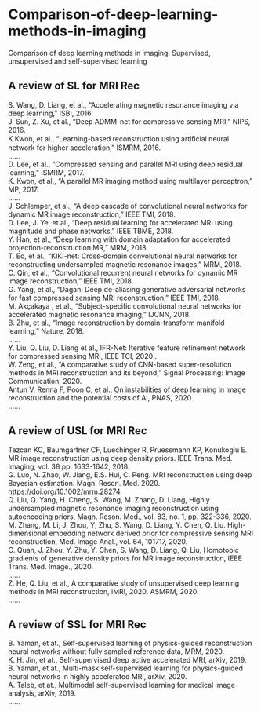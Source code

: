 # Comparison-of-deep-learning-methods-in-imaging
Comparison of deep learning methods in imaging: Supervised, unsupervised and self-supervised learning

## A review of SL for MRI Rec
S. Wang, D. Liang, et al., “Accelerating magnetic resonance imaging via deep learning,” ISBI, 2016.      
J. Sun, Z. Xu, et al., “Deep ADMM-net for compressive sensing MRI,” NIPS, 2016.     
K Kwon, et al., “Learning-based reconstruction using artiﬁcial neural network for higher acceleration,” ISMRM, 2016.    
......    
D. Lee, et al., “Compressed sensing and parallel MRI using deep residual learning,” ISMRM, 2017.     
K. Kwon, et al., “A parallel MR imaging method using multilayer perceptron,” MP, 2017.    
......    
J. Schlemper, et al., “A deep cascade of convolutional neural networks for dynamic MR image reconstruction,” IEEE TMI, 2018.  
D. Lee, J. Ye, et al., “Deep residual learning for accelerated MRI using magnitude and phase networks,” IEEE TBME, 2018.  
Y. Han, et al., “Deep learning with domain adaptation for accelerated projection-reconstruction MR,” MRM, 2018.  
T. Eo, et al., “KIKI-net: Cross-domain convolutional neural networks for reconstructing undersampled magnetic resonance images,” MRM, 2018.  
C. Qin, et al., “Convolutional recurrent neural networks for dynamic MR image reconstruction,” IEEE TMI, 2018.  
G. Yang, et al., “Dagan: Deep de-aliasing generative adversarial networks for fast compressed sensing MRI reconstruction,” IEEE TMI, 2018.  
M. Akçakaya , et al., “Subject-specific convolutional neural networks for accelerated magnetic resonance imaging,” IJCNN, 2018.  
B. Zhu, et al., “Image reconstruction by domain-transform manifold learning,” Nature, 2018.  
......   
Y. Liu, Q. Liu, D. Liang et al., IFR-Net: Iterative feature refinement network for compressed sensing MRI, IEEE TCI, 2020 .    
W. Zeng, et al., “A comparative study of CNN-based super-resolution methods in MRI reconstruction and its beyond,” Signal Processing: Image Communication, 2020.  
Antun V, Renna F, Poon C, et al., On instabilities of deep learning in image reconstruction and the potential costs of AI, PNAS, 2020.     
......   

## A review of USL for MRI Rec
Tezcan KC, Baumgartner CF, Luechinger R, Pruessmann KP, Konukoglu E. MR image reconstruction using deep density priors. IEEE Trans. Med. Imaging, vol. 38 pp. 1633-1642, 2018.   
G. Luo, N. Zhao, W. Jiang, E.S. Hui, C. Peng. MRI reconstruction using deep Bayesian estimation. Magn. Reson. Med. 2020. https://doi.org/10.1002/mrm.28274        
Q. Liu, Q. Yang, H. Cheng, S. Wang, M. Zhang, D. Liang, Highly undersampled magnetic resonance imaging reconstruction using autoencoding priors, Magn. Reson. Med., vol. 83, no. 1, pp. 322-336, 2020.           
M. Zhang, M. Li, J. Zhou, Y, Zhu, S. Wang, D. Liang, Y. Chen, Q. Liu. High-dimensional embedding network derived prior for compressive sensing MRI reconstruction, Med. Image Anal., vol. 64, 101717, 2020.       
C. Quan, J. Zhou, Y. Zhu, Y. Chen, S. Wang, D. Liang, Q. Liu, Homotopic gradients of generative density priors for MR image reconstruction, IEEE Trans. Med. Image., 2020.    
......   
Z. He, Q. Liu, et al., A comparative study of unsupervised deep learning methods in MRI reconstruction, iMRI, 2020, ASMRM, 2020.    
......      

## A review of SSL for MRI Rec
B. Yaman, et at., Self-supervised learning of physics-guided reconstruction neural networks without fully sampled reference data, MRM, 2020.     
K. H. Jin, et at., Self-supervised deep active accelerated MRI, arXiv, 2019.      
B. Yaman, et at., Multi-mask self-supervised learning for physics-guided neural networks in highly accelerated MRI, arXiv, 2020.    
A. Taleb, et at., Multimodal self-supervised learning for medical image analysis, arXiv, 2019.      
......      








